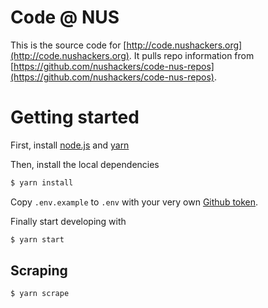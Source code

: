 # Code @ NUS

This is the source code for [http://code.nushackers.org](http://code.nushackers.org). It pulls repo information from [https://github.com/nushackers/code-nus-repos](https://github.com/nushackers/code-nus-repos).

# Getting started

First, install [node.js](https://nodejs.org) and [yarn](https://yarnpkg.com)

Then, install the local dependencies

```bash
$ yarn install
```

Copy `.env.example` to `.env` with your very own [Github token](https://github.com/settings/tokens).

Finally start developing with

```bash
$ yarn start
```

## Scraping

```bash
$ yarn scrape
```
